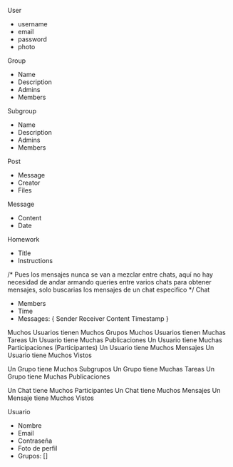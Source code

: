User
- username
- email
- password
- photo

Group
- Name
- Description
- Admins
- Members

Subgroup
- Name
- Description
- Admins
- Members

Post
- Message
- Creator
- Files

Message
- Content
- Date

Homework
- Title
- Instructions

/* Pues los mensajes nunca se van a mezclar entre chats, aquí no hay
necesidad de andar armando queries entre varios chats para obtener mensajes, solo buscarias los mensajes de un chat especifico */
Chat
- Members
- Time
- Messages: {
    Sender
    Receiver
    Content
    Timestamp
}



Muchos Usuarios tienen Muchos Grupos
Muchos Usuarios tienen Muchas Tareas
Un Usuario tiene Muchas Publicaciones
Un Usuario tiene Muchas Participaciones (Participantes)
Un Usuario tiene Muchos Mensajes
Un Usuario tiene Muchos Vistos

Un Grupo tiene Muchos Subgrupos
Un Grupo tiene Muchas Tareas
Un Grupo tiene Muchas Publicaciones

Un Chat tiene Muchos Participantes
Un Chat tiene Muchos Mensajes
Un Mensaje tiene Muchos Vistos





Usuario
- Nombre
- Email
- Contraseña
- Foto de perfil
- Grupos: []



